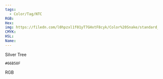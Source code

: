```yaml
---
tags:
  - Color/Tag/NTC
RGB:
Hex:
img: https://filedn.com/l0hpzxl1f01yT7GHxtF8cyk/Color%20Snake/standard_csv_to_svg/%23/66B58F.svg
CMYK:
HSL:
Name:
---
```

Silver Tree
```palette
#66B58F
```
RGB

